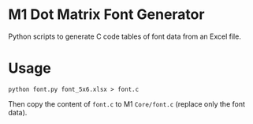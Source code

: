 # M1 Dot Matrix Font Generator
Python scripts to generate C code tables of font data from an Excel file.

# Usage
`python font.py font_5x6.xlsx > font.c`

Then copy the content of `font.c` to M1 `Core/font.c` (replace only the font data).